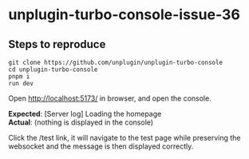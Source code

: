 # unplugin-turbo-console-issue-36

## Steps to reproduce

```
git clone https://github.com/unplugin/unplugin-turbo-console
cd unplugin-turbo-console
pnpm i
run dev
```

Open [http://localhost:5173/](http://localhost:5173/) in browser, and open the console.

**Expected**: [Server log] Loading the homepage   
**Actual**: (nothing is displayed in the console)

Click the /test link, it will navigate to the test page while preserving the websocket and the message is then displayed
correctly.